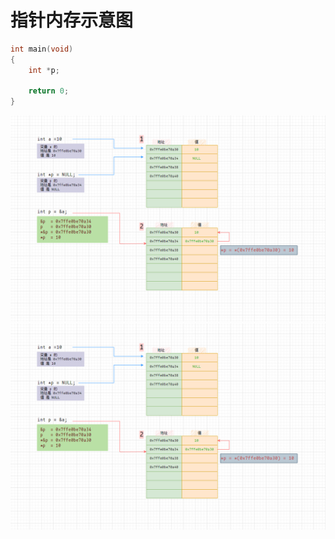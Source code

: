# 指针内存示意图
```c
int main(void)
{
    int *p;

    return 0;
}

```
![示意图](./pic/point001.png) 
<img src="./pic/point001.png" style="zoom:80%" />
